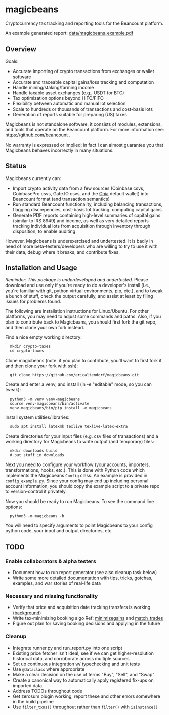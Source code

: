 # magicbeans
Cryptocurrency tax tracking and reporting tools for the Beancount platform.

An example generated report: [data/magicbeans_example.pdf](data/magicbeans_example.pdf)

## Overview

Goals:
- Accurate importing of crypto transactions from exchanges or wallet software
- Accurate and traceable capital gains/loss tracking and computation
- Handle mining/staking/farming income
- Handle taxable asset exchanges (e.g., USDT for BTC)
- Tax optimization options beyond HIFO/FIFO
- Flexibility between automatic and manual lot selection
- Scale to hundreds or thousands of transactions and cost-basis lots
- Generation of reports suitable for preparing (US) taxes

Magicbeans is not standalone software, it consists of modules, extensions, and tools
that operate on the Beancount platform.  For more information see:
https://github.com/beancount .

No warranty is expressed or implied; in fact I can almost guarantee you that
Magicbeans behaves incorrectly in many situations.


## Status

Magicbeans currently can:
- Import crypto activity data from a few sources (Coinbase csvs, CoinbasePro
csvs, Gate.IO csvs, and the [Chia](http://www.chia.net/) default wallet) into
Beancount format (and transaction semantics)
- Run standard Beancount functionality, including balancing transactions,
flagging discrepencies, cost-basis lot tracking, computing capital gains
- Generate PDF reports containing high-level summaries of capital gains
(similar to IRS 8949) and income, as well as very detailed reports tracking
individual lots from acquisition through inventory through disposition, to 
enable auditing

However, Magicbeans is underexercised and undertested.  It is badly in need
of more beta-testers/developers who are willing to try to use it with their
data, debug where it breaks, and contribute fixes.

## Installation and Usage

*Reminder: This package is underdeveloped and undertested.*  Please download
and use only if you're ready to do a developer's install (i.e., you're familiar
with git, python virtual environments, pip, etc.), and to tweak a bunch of stuff,
check the output carefully, and assist at least by filing issues for
problems found.

The following are installation instructions for Linux/Ubuntu.  For other
platforms, you may need to adjust some commands and paths.  Also, if you
plan to contribute back to Magicbeans, you should first fork the git repo,
and then clone your own fork instead.

Find a nice empty working directory:
```
  mkdir crypto-taxes
  cd crypto-taxes
```

Clone magicbeans (note: if you plan to contribute, you'll want to first fork it
and then clone your fork with ssh):
```
  git clone https://github.com/ericaltendorf/magicbeans.git
```

Create and enter a venv, and install (in -e "editable" mode, so you can tweak):
```
  python3 -m venv venv-magicbeans
  source venv-magicbeans/bin/activate
  venv-magicbeans/bin/pip install -e magicbeans
```

Install system utilities/libraries:
```
  sudo apt install latexmk texlive texlive-latex-extra
```

Create directories for your input files (e.g. csv files of transactions)
and a working directory for Magicbeans to write output (and temporary) files:
```
  mkdir downloads build
  # put stuff in downloads
```

Next you need to configure your workflow (your accounts, importers,
transformations, hooks, etc.).  This is done with Python code which implements
the Magicbeans `Config` class.  An example is provided in `config_example.py`.
Since your config may end up including personal account information, you should
copy the example script to a private repo to version-control it privately.

Now you should be ready to run Magicbeans.  To see the command line options:

```
  python3 -m magicbeans -h
```

You will need to specify arguments to point Magicbeans to your config python
code, your input and output directories, etc.


## TODO

### Enable collaborators & alpha testers
- Document how to run report generator (see also cleanup task below)
- Write some more detailed documentation with tips, tricks, gotchas, examples, and war stories of real-life data

### Necessary and missing functionality
- Verify that price and acquisition date tracking transfers is working ([background](https://github.com/beancount/beancount/issues/614))
- Write tax-minimizing booking algo
  Ref: [minimizegains](https://github.com/redstreet/fava_investor/tree/main/fava_investor/modules/minimizegains)
  and [match_trades](https://github.com/beancount/beanlabs/blob/master/beanlabs/trades/match_trades.py)
- Figure out plan for saving booking decisions and applying in the future

### Cleanup
- Integrate runner.py and run_report.py into one script
- Existing price fetcher isn't ideal, see if we can get higher-resolution historical data, and 
  corroborate across multiple sources
- Set up continuous integration w/ typechecking and unit tests
- Use `@dataclass` where appropriate
- Make a clear decision on the use of terms "Buy", "Sell", and "Swap"
- Create a canonical way to automatically apply registered fix-ups on imported data
- Address TODOs throughout code
- Get zerosum plugin working, report these and other errors somewhere in the build pipeline
- Use `filter_txns()` throughout rather than `filter()` with `isinstance()`
